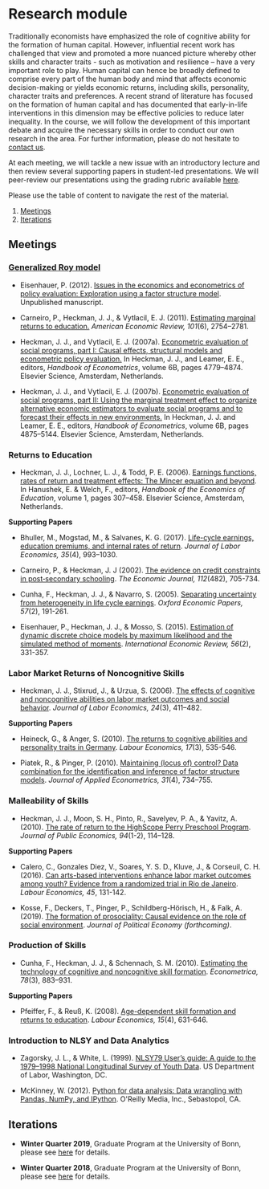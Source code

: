﻿# Research module

Traditionally economists have emphasized the role of cognitive ability for the formation of human capital. However, influential recent work has challenged that view and promoted a more nuanced picture whereby other skills and character traits - such as motivation and resilience – have a very important role to play. Human capital can hence be broadly defined to comprise every part of the human body and mind that affects economic decision-making or yields economic returns, including skills, personality, character traits and preferences. A recent strand of literature has focused on the formation of human capital and has documented that early-in-life interventions in this dimension may be effective policies to reduce later inequality. In the course, we will follow the development of this important debate and acquire the necessary skills in order to conduct our own research in the area. For further information, please do not hesitate to [contact us](https://join.slack.com/t/humancapitalanalysis/shared_invite/enQtNDQ0ODkyODYyODA2LWEyZjdlNWYwYmUyNzlkOWFkNWJkMGI5M2M4ZWUyMThhNWNiMmJhY2ZjY2E4YzE3NGQ5MzcxZTRhN2QxYjgxYWY).

At each meeting, we will tackle a new issue with an introductory lecture and then review several supporting papers in student-led presentations. We will peer-review our presentations using the grading rubric available [here](https://github.com/HumanCapitalAnalysis/seminar/blob/master/material/presentation-grading.pdf).

Please use the table of content to navigate the rest of the material.

1. [Meetings](#meetings)
2. [Iterations](#iterations)

## Meetings <a name="meetings"></a>

### [Generalized Roy model](https://github.com/HumanCapitalAnalysis/talks/blob/master/distribution/overviews/01_intro_generalized_roy.pdf)

* Eisenhauer, P. (2012). [Issues in the economics and econometrics of policy evaluation: Exploration using a factor structure model](https://github.com/HumanCapitalAnalysis/policy-evaluation/blob/master/distribution/Eisenhauer_2012.pdf). Unpublished manuscript.

* Carneiro, P., Heckman, J. J., & Vytlacil, E. J. (2011). [Estimating marginal returns to education.](https://www.aeaweb.org/articles?id=10.1257/aer.101.6.2754) *American Economic Review, 101*(6), 2754–2781.

* Heckman, J. J., and Vytlacil, E. J. (2007a). [Econometric evaluation of social programs, part
I: Causal effects, structural models and econometric policy evaluation.](http://ac.els-cdn.com/S1573441207060709/1-s2.0-S1573441207060709-main.pdf?_tid=b933f5c8-6bbe-11e7-8ae8-00000aacb35d&acdnat=1500385435_c69182d36b79b66bbce5f5a7c593617c) In Heckman, J. J., and Leamer, E. E., editors, *Handbook of Econometrics*, volume 6B, pages 4779–4874. Elsevier Science, Amsterdam, Netherlands.

* Heckman, J. J., and Vytlacil, E. J. (2007b). [Econometric evaluation of social programs, part
II: Using the marginal treatment effect to organize alternative economic estimators to evaluate social programs and to forecast their effects in new environments.](http://ac.els-cdn.com/S1573441207060710/1-s2.0-S1573441207060710-main.pdf?_tid=5ccb4ace-6bbf-11e7-807b-00000aab0f26&acdnat=1500385710_c3706f18138fabe356b0f3ebddd75670) In Heckman, J. J. and Leamer, E. E., editors, *Handbook of Econometrics*, volume 6B, pages 4875–5144. Elsevier Science, Amsterdam, Netherlands.


### Returns to Education

* Heckman, J. J., Lochner, L. J., & Todd, P. E. (2006). [Earnings functions, rates of return and treatment effects: The Mincer equation and beyond](https://www.sciencedirect.com/science/article/pii/S1574069206010075). In Hanushek, E. & Welch, F., editors, *Handbook of the Economics of Education*, volume 1, pages 307–458. Elsevier Science, Amsterdam, Netherlands.

**Supporting Papers**

* Bhuller, M., Mogstad, M., & Salvanes, K. G. (2017). [Life-cycle earnings, education premiums, and internal rates of return](https://www.journals.uchicago.edu/doi/pdfplus/10.1086/692509). *Journal of Labor Economics, 35*(4), 993–1030.

* Carneiro, P., & Heckman, J. J (2002). [The evidence on credit constraints in post‐secondary schooling](https://onlinelibrary.wiley.com/doi/abs/10.1111/1468-0297.00075). *The Economic Journal, 112*(482), 705-734.

* Cunha, F., Heckman, J. J., & Navarro, S. (2005). [Separating uncertainty from heterogeneity in life cycle earnings](https://academic.oup.com/oep/article/57/2/191/2361921). *Oxford Economic Papers, 57*(2), 191-261.

* Eisenhauer, P., Heckman, J. J., & Mosso, S. (2015). [Estimation of dynamic discrete choice models by maximum likelihood and the simulated method of moments](https://onlinelibrary.wiley.com/doi/pdf/10.1111/iere.12107). *International Economic Review, 56*(2), 331-357.


### Labor Market Returns of Noncognitive Skills

* Heckman, J. J., Stixrud, J., & Urzua, S. (2006). [The effects of cognitive and noncognitive abilities on labor market outcomes and social behavior](https://www.journals.uchicago.edu/doi/pdfplus/10.1086/504455). *Journal of Labor Economics, 24*(3), 411–482.

**Supporting Papers**

* Heineck, G., & Anger, S. (2010). [The returns to cognitive abilities and personality traits in Germany](https://www.sciencedirect.com/science/article/pii/S0927537109000670). *Labour Economics, 17*(3), 535-546.

* Piatek, R., & Pinger, P. (2010). [Maintaining (locus of) control? Data combination for the identification and inference of factor structure models](https://onlinelibrary.wiley.com/doi/abs/10.1002/jae.2456). *Journal of Applied Econometrics, 31*(4), 734–755.


### Malleability of Skills

 * Heckman, J. J., Moon, S. H., Pinto, R., Savelyev, P. A., & Yavitz, A. (2010). [The rate of return to the HighScope Perry Preschool Program](https://www.sciencedirect.com/science/article/pii/S0047272709001418). *Journal of Public Economics, 94*(1-2), 114–128.

 **Supporting Papers**

 * Calero, C., Gonzales Diez, V., Soares, Y. S. D., Kluve, J., & Corseuil, C. H. (2016). [Can arts-based interventions enhance labor market outcomes among youth? Evidence from a randomized trial in Rio de Janeiro](https://www.sciencedirect.com/science/article/pii/S0927537116303396). *Labour Economics, 45*, 131-142.

 * Kosse, F., Deckers, T., Pinger, P., Schildberg-Hörisch, H., & Falk, A. (2019). [The formation of prosociality: Causal evidence on the role of social environment](https://www.journals.uchicago.edu/doi/pdfplus/10.1086/704386). *Journal of Political Economy (forthcoming)*.

### Production of Skills

* Cunha, F., Heckman, J. J., & Schennach, S. M. (2010). [Estimating the technology of cognitive and noncognitive skill formation](https://onlinelibrary.wiley.com/doi/abs/10.3982/ECTA6551). *Econometrica, 78*(3), 883–931.

 **Supporting Papers**

 * Pfeiffer, F., & Reuß, K. (2008). [Age-dependent skill formation and returns to education](https://www.sciencedirect.com/science/article/pii/S0927537108000365). *Labour Economics, 15*(4), 631-646.

### Introduction to NLSY and Data Analytics

* Zagorsky, J. L., & White, L. (1999). [NLSY79 User’s guide: A guide to the 1979–1998 National Longitudinal Survey of Youth Data](https://www.bls.gov/nls/79guide/2001/nls79g0.pdf). US Department of Labor, Washington, DC.

* McKinney, W. (2012). [Python for data analysis: Data wrangling with Pandas, NumPy, and IPython](https://www.amazon.de/Python-Data-Analysis-Wrangling-IPython/dp/1449319793). O'Reilly Media, Inc., Sebastopol, CA.

## Iterations <a name="iterations"></a>

* **Winter Quarter 2019**, Graduate Program at the University of Bonn, please see [here](https://github.com/HumanCapitalAnalysis/research-module/blob/master/iterations/bonn_ws_2019/README.md) for details.

* **Winter Quarter 2018**, Graduate Program at the University of Bonn, please see [here](https://github.com/HumanCapitalAnalysis/research-module/blob/master/iterations/bonn_ws_2018/README.md) for details.

